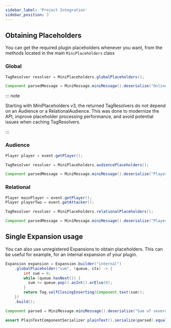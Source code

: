 ```yaml
---
sidebar_label: 'Project Integration'
sidebar_position: 3
---
```


## Obtaining Placeholders

You can get the required plugin placeholders whenever you want, from the methods located in the main `MiniPlaceholders` class

### Global

```JAVA
TagResolver resolver = MiniPlaceholders.globalPlaceholders();

Component parsedMessage = MiniMessage.miniMessage().deserialize("Online Players: <proxy_online_players>", resolver);
```

::: note

Starting with MiniPlaceholders v3, the returned TagResolvers do not depend on an Audience or a RelationalAudience. This was done to modernize the API, improve placeholder processing performance, and avoid potential issues when caching TagResolvers.

:::

### Audience
```JAVA
Player player = event.getPlayer();

TagResolver resolver = MiniPlaceholders.audiencePlaceholders();

Component parsedMessage = MiniMessage.miniMessage().deserialize("Player name: <player_name>", player, resolver);
```

### Relational

```JAVA
Player mainPlayer = event.getPlayer();
Player playerTwo = event.getAttacker();

TagResolver resolver = MiniPlaceholders.relationalPlaceholders();

Component parsedMessage = MiniMessage.miniMessage().deserialize("Player name: <player_name> Attacker Name: <example_war_plugin_rel_attacker_name>", new RelationalAudience<>(mainPlayer, playerTwo), resolver);
```

## Single Expansion usage
You can also use unregistered Expansions to obtain placeholders. This can be useful for example, for an internal expansion of your plugin.


```JAVA
Expansion expansion = Expansion.builder("internal")
    .globalPlaceholder("sum", (queue, ctx) -> {
        int sum = 0;
        while (queue.hasNext()) {
          sum += queue.pop().asInt().orElse(0);
        }
        return Tag.selfClosingInserting(Component.text(sum));
    })
    .build();

Component parsed = MiniMessage.miniMessage().deserialize("Sum of several numbers: <internal_sum:1:2:3:4:10:50>", expansion.globalPlaceholders());

assert PlainTextComponentSerializer.plainText().serialize(parsed).equals("Sum of several numbers: 70");

```